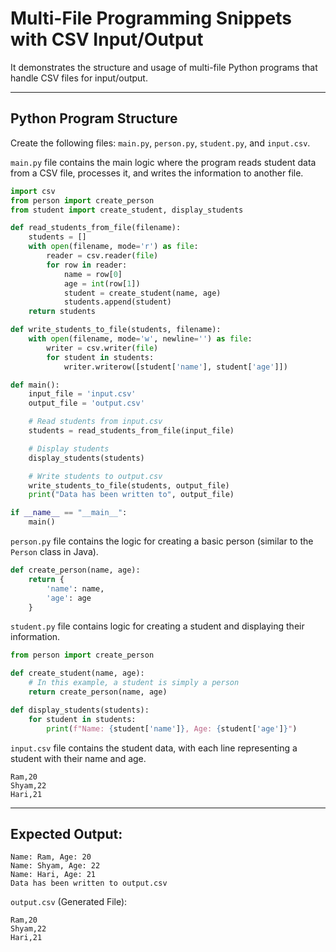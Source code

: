 # Multi-File Programming Snippets with CSV Input/Output

It demonstrates the structure and usage of multi-file Python programs that handle CSV files for input/output.

---

## Python Program Structure

Create the following files: `main.py`, `person.py`, `student.py`, and `input.csv`.

`main.py` file contains the main logic where the program reads student data from a CSV file, processes it, and writes the information to another file.

```python
import csv
from person import create_person
from student import create_student, display_students

def read_students_from_file(filename):
    students = []
    with open(filename, mode='r') as file:
        reader = csv.reader(file)
        for row in reader:
            name = row[0]
            age = int(row[1])
            student = create_student(name, age)
            students.append(student)
    return students

def write_students_to_file(students, filename):
    with open(filename, mode='w', newline='') as file:
        writer = csv.writer(file)
        for student in students:
            writer.writerow([student['name'], student['age']])

def main():
    input_file = 'input.csv'
    output_file = 'output.csv'

    # Read students from input.csv
    students = read_students_from_file(input_file)

    # Display students
    display_students(students)

    # Write students to output.csv
    write_students_to_file(students, output_file)
    print("Data has been written to", output_file)

if __name__ == "__main__":
    main()
```

`person.py` file contains the logic for creating a basic person (similar to the `Person` class in Java).

```python
def create_person(name, age):
    return {
        'name': name,
        'age': age
    }
```

`student.py` file contains logic for creating a student and displaying their information.

```python
from person import create_person

def create_student(name, age):
    # In this example, a student is simply a person
    return create_person(name, age)

def display_students(students):
    for student in students:
        print(f"Name: {student['name']}, Age: {student['age']}")
```

`input.csv` file contains the student data, with each line representing a student with their name and age.

```
Ram,20
Shyam,22
Hari,21
```
---

## Expected Output:

```text
Name: Ram, Age: 20
Name: Shyam, Age: 22
Name: Hari, Age: 21
Data has been written to output.csv
```

`output.csv` (Generated File):

```
Ram,20
Shyam,22
Hari,21
```
